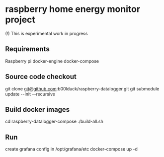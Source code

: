 # raspberry home energy monitor project

(!) This is experimental work in progress

## Requirements
Raspberry pi
docker-engine
docker-compose

## Source code checkout
git clone git@github.com:b00lduck/raspberry-datalogger.git
git submodule update --init --recursive

## Build docker images
cd raspberry-datalogger-compose
./build-all.sh

## Run
create grafana config in /opt/grafana/etc
docker-compose up -d

